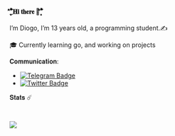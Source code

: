 #### _۪۪ۗۗۖ۫۫̉̑̐𝐇𝐢 𝐭𝐡𝐞𝐫𝐞 👋۪۪ۗۗۖ۫۫̉̑̐
<p>
<p>
I’m Diogo, I’m 13 years old, a programming student.✍️
<p>
🎓 Currently learning go, and working on projects
<p>

𝐂𝐨𝐦𝐦𝐮𝐧𝐢𝐜𝐚𝐭𝐢𝐨𝐧:
-  [![Telegram Badge](https://img.shields.io/badge/-Telegram-blue)](https://telegram.me/diogosouzaa)
⠀⠀⠀⠀⠀⠀⠀⠀
- [![Twitter Badge](https://img.shields.io/twitter/follow/dos_uza?style=social)](https://twitter.com/@diogosyza)


𝐒𝐭𝐚𝐭𝐬 ☄️

<h1>
<img src="https://github-readme-stats.vercel.app/api?username=dsogo&theme=dark&show_icons=true">
</h1>


